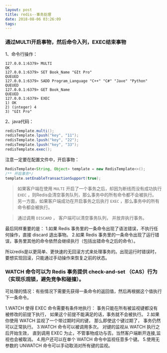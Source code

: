 ```yaml
---
layout: post
title: redis--事务处理
date: 2018-08-06 03:26:09
tags:
---
```


### 通过MULTI开启事物，然后命令入列，EXEC结束事物
1、命令行操作：
```shell
127.0.0.1:6379> MULTI
OK
127.0.0.1:6379> SET Book_Name "GIt Pro"
QUEUED
127.0.0.1:6379> SADD Program_Language "C++" "C#" "Jave" "Python" 
QUEUED
127.0.0.1:6379> GET Book_Name
QUEUED
127.0.0.1:6379> EXEC
1) OK
2) (integer) 4
3) "GIt Pro"
```

2、java代码：
```java
redisTemplate.multi();
redisTemplate.lpush("key", "11");
redisTemplate.lpush("key", "22");  
redisTemplate.lpush("key", "33");
redisTemplate.exec();
```
注意一定要在配置文件中，开启事物：

<!-- more -->

```java
RedisTemplate<String, Object> template = new RedisTemplate<>();
/** 开启事务*/
template.setEnableTransactionSupport(true);
```

>如果客户端在使用 `MULTI` 开启了一个事务之后，却因为断线而没有成功执行 `EXEC` ，则Redis会清空事务队列，那么事务中的所有命令都不会被执行。
另一方面，如果客户端成功在开启事务之后执行 `EXEC` ，那么事务中的所有命令都会被执行。

>通过调用 `DISCARD` ， 客户端可以清空事务队列， 并放弃执行事务。

最后同样重要的是：
1.如果 Redis 事务里的一条命令出现了语法错误，不执行任何操作，直接 discard 退出事物。
2.如果 Redis 事务里的一条命令出现了运行错误，事务里其他的命令依然会继续执行（包括出错命令之后的命令）。

所以redis是以更简单、更快速的无回滚方式来处理事务的。出现运行时错误时，要想实现回滚，只能通过手动操作来恢复之前的状态。


### WATCH 命令可以为 Redis 事务提供 check-and-set （CAS）行为（实现乐观锁，避免竞争和碰撞）。
可处理的情况：有些情况下需要先获得一条命令的返回值，然后再根据这个值执行下一条命令。

1.WATCH 使得 EXEC 命令需要有条件地执行： 事务只能在所有被监视键都没有被修改的前提下执行， 如果这个前提不能满足的话，事务就不会被执行。
2.如果你使用 WATCH 监视了一个带过期时间的键， 那么即使这个键过期了， 事务仍然可以正常执行。
3.WATCH 命令可以被调用多次。 对键的监视从 WATCH 执行之后开始生效， 直到调用 EXEC 为止，不管事物成功与否。当然客户端断开连接,监视也会被取消。
4.用户还可以在单个 WATCH 命令中监视任意多个键。
5.使用无参数的 UNWATCH 命令可以手动取消对所有键的监视。

